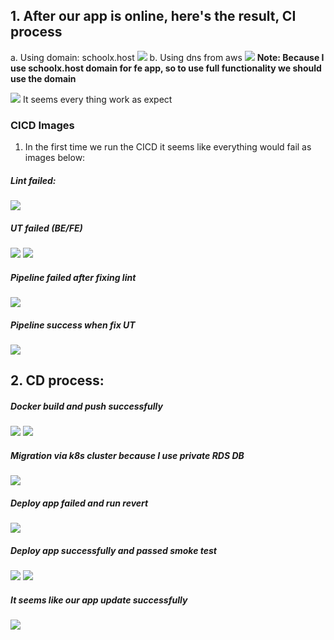 ## 1. After our app is online, here's the result, CI process
a. Using domain: schoolx.host
 <img src="images/project-img/fe-1.png" />
b. Using dns from aws
 <img src="images/project-img/fe-lb.png" />
**Note: Because I use schoolx.host domain for fe app, so to use full functionality we should use the domain**

 <img src="images/project-img/app-work.png" />
 It seems every thing work as expect

### CICD Images
1. In the first time we run the CICD it seems like everything would fail as images below:
##### Lint failed: 
 <img src="images/project-img/lint-failed.png" />

##### UT failed (BE/FE)
 <img src="images/project-img/ut-failed.png" />
 <img src="images/project-img/ut-failed-be.png" />

 ##### Pipeline failed after fixing lint
 <img src="images/project-img/pipeline.png" />

 ##### Pipeline success when fix UT
 <img src="images/project-img/CI-success.png" />

 ## 2. CD process: 

##### Docker build and push successfully
 <img src="images/project-img/success-docker.png" />
 <img src="images/project-img/fullCD-pipeline.png" />

##### Migration via k8s cluster because I use private RDS DB
 <img src="images/project-img/success-migration.png" />

##### Deploy app failed and run revert
 <img src="images/project-img/revert-run-rollout.png" />

##### Deploy app successfully and passed smoke test
 <img src="images/project-img/deploy-success.png" />
 <img src="images/project-img/smoke-passed.png" />

##### It seems like our app update successfully
 <img src="images/project-img/Update-app-sucessfully.png" />

 



 
